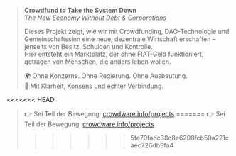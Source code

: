 >**Crowdfund to Take the System Down**  
>*The New Economy Without Debt & Corporations*  
>
> Dieses Projekt zeigt, wie wir mit Crowdfunding, DAO-Technologie und Gemeinschaftssinn eine neue, dezentrale Wirtschaft erschaffen – jenseits von Besitz, Schulden und Kontrolle.  
> Hier entsteht ein Marktplatz, der ohne FIAT-Geld funktioniert, getragen von Menschen, die anders leben wollen.  
>
> 🌍 Ohne Konzerne. Ohne Regierung. Ohne Ausbeutung.  
> 🤝 Mit Klarheit, Konsens und echter Verbindung.  
>
<<<<<<< HEAD
> 👉 Sei Teil der Bewegung: [crowdware.info/projects](https://crowdware.info/projects)
=======
> 👉 Sei Teil der Bewegung: [crowdware.info/projects](https://crowdware.info/projects)
>>>>>>> 5fe70fadc38c8e6208fcb50a221caec726db9fa4
